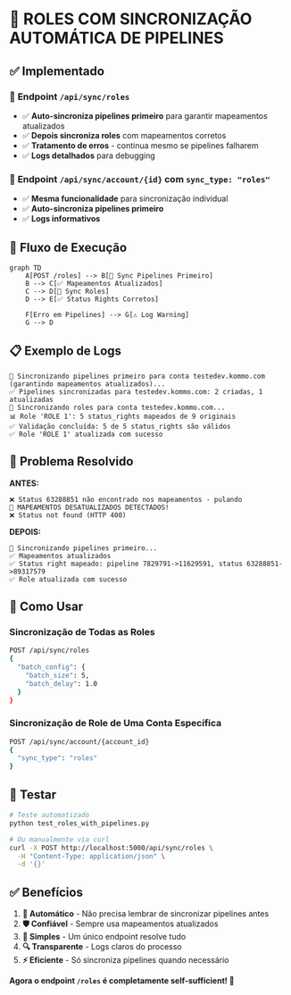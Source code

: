# 🔧 ROLES COM SINCRONIZAÇÃO AUTOMÁTICA DE PIPELINES

## ✅ Implementado

### 📍 **Endpoint `/api/sync/roles`**

- ✅ **Auto-sincroniza pipelines primeiro** para garantir mapeamentos atualizados
- ✅ **Depois sincroniza roles** com mapeamentos corretos
- ✅ **Tratamento de erros** - continua mesmo se pipelines falharem
- ✅ **Logs detalhados** para debugging

### 📍 **Endpoint `/api/sync/account/{id}` com `sync_type: "roles"`**

- ✅ **Mesma funcionalidade** para sincronização individual
- ✅ **Auto-sincroniza pipelines primeiro**
- ✅ **Logs informativos**

## 🔄 **Fluxo de Execução**

```mermaid
graph TD
    A[POST /roles] --> B[🔧 Sync Pipelines Primeiro]
    B --> C[✅ Mapeamentos Atualizados]
    C --> D[🔐 Sync Roles]
    D --> E[✅ Status Rights Corretos]

    F[Erro em Pipelines] --> G[⚠️ Log Warning]
    G --> D
```

## 📋 **Exemplo de Logs**

```
🔧 Sincronizando pipelines primeiro para conta testedev.kommo.com (garantindo mapeamentos atualizados)...
✅ Pipelines sincronizadas para testedev.kommo.com: 2 criadas, 1 atualizadas
🔐 Sincronizando roles para conta testedev.kommo.com...
📊 Role 'ROLE 1': 5 status_rights mapeados de 9 originais
✅ Validação concluída: 5 de 5 status_rights são válidos
✅ Role 'ROLE 1' atualizada com sucesso
```

## 🎯 **Problema Resolvido**

**ANTES:**

```
❌ Status 63288851 não encontrado nos mapeamentos - pulando
🚨 MAPEAMENTOS DESATUALIZADOS DETECTADOS!
❌ Status not found (HTTP 400)
```

**DEPOIS:**

```
🔧 Sincronizando pipelines primeiro...
✅ Mapeamentos atualizados
✅ Status right mapeado: pipeline 7829791->11629591, status 63288851->89317579
✅ Role atualizada com sucesso
```

## 🚀 **Como Usar**

### Sincronização de Todas as Roles

```bash
POST /api/sync/roles
{
  "batch_config": {
    "batch_size": 5,
    "batch_delay": 1.0
  }
}
```

### Sincronização de Role de Uma Conta Específica

```bash
POST /api/sync/account/{account_id}
{
  "sync_type": "roles"
}
```

## 🧪 **Testar**

```bash
# Teste automatizado
python test_roles_with_pipelines.py

# Ou manualmente via curl
curl -X POST http://localhost:5000/api/sync/roles \
  -H "Content-Type: application/json" \
  -d '{}'
```

## ✅ **Benefícios**

1. **🔄 Automático** - Não precisa lembrar de sincronizar pipelines antes
2. **🛡️ Confiável** - Sempre usa mapeamentos atualizados
3. **🚀 Simples** - Um único endpoint resolve tudo
4. **🔍 Transparente** - Logs claros do processo
5. **⚡ Eficiente** - Só sincroniza pipelines quando necessário

**Agora o endpoint `/roles` é completamente self-sufficient! 🎯**
